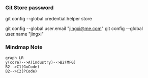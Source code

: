 ### Git Store password
git config --global credential.helper store

git config --global user.email "jingxi@me.com"
git config --global user.name "jingxi"


### Mindmap Note

```mermaid
graph LR
y(core)-->A(industry)-->B2(MFG)
B2-->C1(GoCode)
B2-->C2(PCode)
```

